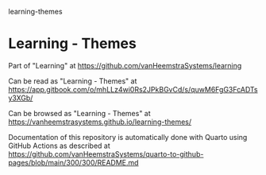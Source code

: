learning-themes
# Learning - Themes

Part of "Learning" at https://github.com/vanHeemstraSystems/learning

Can be read as "Learning - Themes" at https://app.gitbook.com/o/mhLLz4wi0Rs2JPkBGvCd/s/quwM6FgG3FcADTsy3XGb/

Can be browsed as "Learning - Themes" at https://vanheemstrasystems.github.io/learning-themes/

Documentation of this repository is automatically done with Quarto using GitHub Actions as described at https://github.com/vanHeemstraSystems/quarto-to-github-pages/blob/main/300/300/README.md
